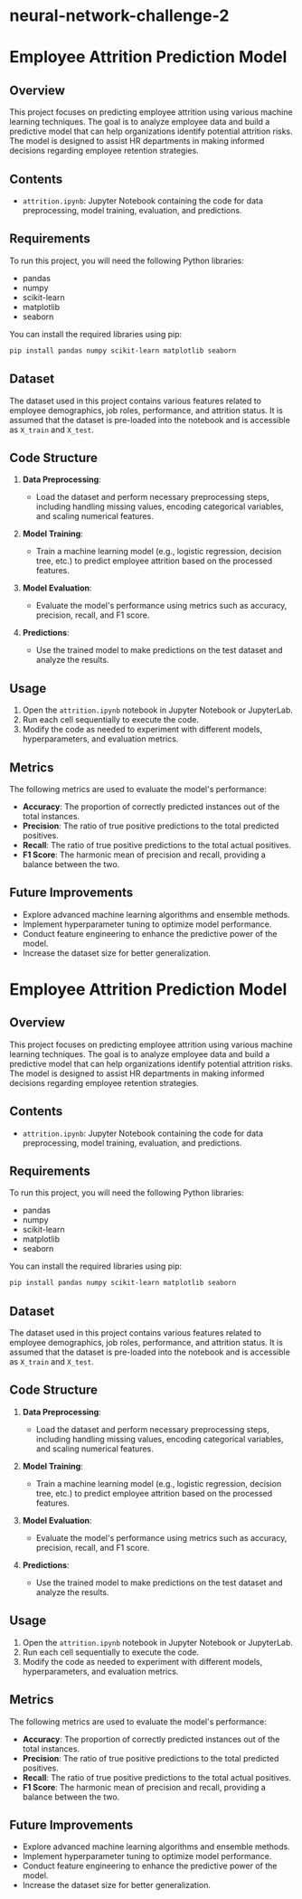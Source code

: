 # neural-network-challenge-2

# Employee Attrition Prediction Model

## Overview

This project focuses on predicting employee attrition using various machine learning techniques. The goal is to analyze employee data and build a predictive model that can help organizations identify potential attrition risks. The model is designed to assist HR departments in making informed decisions regarding employee retention strategies.

## Contents

- `attrition.ipynb`: Jupyter Notebook containing the code for data preprocessing, model training, evaluation, and predictions.

## Requirements

To run this project, you will need the following Python libraries:

- pandas
- numpy
- scikit-learn
- matplotlib
- seaborn

You can install the required libraries using pip:

```bash
pip install pandas numpy scikit-learn matplotlib seaborn
```

## Dataset

The dataset used in this project contains various features related to employee demographics, job roles, performance, and attrition status. It is assumed that the dataset is pre-loaded into the notebook and is accessible as `X_train` and `X_test`.

## Code Structure

1. **Data Preprocessing**: 
   - Load the dataset and perform necessary preprocessing steps, including handling missing values, encoding categorical variables, and scaling numerical features.

2. **Model Training**: 
   - Train a machine learning model (e.g., logistic regression, decision tree, etc.) to predict employee attrition based on the processed features.

3. **Model Evaluation**: 
   - Evaluate the model's performance using metrics such as accuracy, precision, recall, and F1 score.

4. **Predictions**: 
   - Use the trained model to make predictions on the test dataset and analyze the results.

## Usage

1. Open the `attrition.ipynb` notebook in Jupyter Notebook or JupyterLab.
2. Run each cell sequentially to execute the code.
3. Modify the code as needed to experiment with different models, hyperparameters, and evaluation metrics.

## Metrics

The following metrics are used to evaluate the model's performance:

- **Accuracy**: The proportion of correctly predicted instances out of the total instances.
- **Precision**: The ratio of true positive predictions to the total predicted positives.
- **Recall**: The ratio of true positive predictions to the total actual positives.
- **F1 Score**: The harmonic mean of precision and recall, providing a balance between the two.

## Future Improvements

- Explore advanced machine learning algorithms and ensemble methods.
- Implement hyperparameter tuning to optimize model performance.
- Conduct feature engineering to enhance the predictive power of the model.
- Increase the dataset size for better generalization.

# Employee Attrition Prediction Model

## Overview

This project focuses on predicting employee attrition using various machine learning techniques. The goal is to analyze employee data and build a predictive model that can help organizations identify potential attrition risks. The model is designed to assist HR departments in making informed decisions regarding employee retention strategies.

## Contents

- `attrition.ipynb`: Jupyter Notebook containing the code for data preprocessing, model training, evaluation, and predictions.

## Requirements

To run this project, you will need the following Python libraries:

- pandas
- numpy
- scikit-learn
- matplotlib
- seaborn

You can install the required libraries using pip:

```bash
pip install pandas numpy scikit-learn matplotlib seaborn
```

## Dataset

The dataset used in this project contains various features related to employee demographics, job roles, performance, and attrition status. It is assumed that the dataset is pre-loaded into the notebook and is accessible as `X_train` and `X_test`.

## Code Structure

1. **Data Preprocessing**: 
   - Load the dataset and perform necessary preprocessing steps, including handling missing values, encoding categorical variables, and scaling numerical features.

2. **Model Training**: 
   - Train a machine learning model (e.g., logistic regression, decision tree, etc.) to predict employee attrition based on the processed features.

3. **Model Evaluation**: 
   - Evaluate the model's performance using metrics such as accuracy, precision, recall, and F1 score.

4. **Predictions**: 
   - Use the trained model to make predictions on the test dataset and analyze the results.

## Usage

1. Open the `attrition.ipynb` notebook in Jupyter Notebook or JupyterLab.
2. Run each cell sequentially to execute the code.
3. Modify the code as needed to experiment with different models, hyperparameters, and evaluation metrics.

## Metrics

The following metrics are used to evaluate the model's performance:

- **Accuracy**: The proportion of correctly predicted instances out of the total instances.
- **Precision**: The ratio of true positive predictions to the total predicted positives.
- **Recall**: The ratio of true positive predictions to the total actual positives.
- **F1 Score**: The harmonic mean of precision and recall, providing a balance between the two.

## Future Improvements

- Explore advanced machine learning algorithms and ensemble methods.
- Implement hyperparameter tuning to optimize model performance.
- Conduct feature engineering to enhance the predictive power of the model.
- Increase the dataset size for better generalization.

